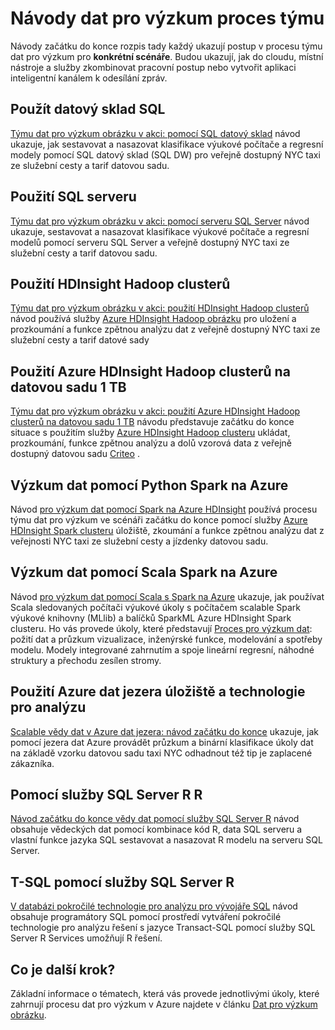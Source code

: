 <properties 
    pageTitle="Týmu dat pro výzkum proces návody | Microsoft Azure" 
    description="Walkthoughs předvedení cloudu a místní nástroje a služby zkombinovat pracovní postup nebo vytvořit aplikaci inteligentní kanálem k odesílání zpráv." 
    services="machine-learning" 
    documentationCenter="" 
    authors="bradsev"
    manager="jhubbard" 
    editor="cgronlun" />

<tags 
    ms.service="machine-learning" 
    ms.workload="data-services" 
    ms.tgt_pltfrm="na" 
    ms.devlang="na" 
    ms.topic="article" 
    ms.date="10/07/2016" 
    ms.author="bradsev" /> 


# <a name="team-data-science-process-walkthroughs"></a>Návody dat pro výzkum proces týmu

Návody začátku do konce rozpis tady každý ukazují postup v procesu týmu dat pro výzkum pro **konkrétní scénáře**. Budou ukazují, jak do cloudu, místní nástroje a služby zkombinovat pracovní postup nebo vytvořit aplikaci inteligentní kanálem k odesílání zpráv.

## <a name="use-sql-data-warehouse"></a>Použít datový sklad SQL
[Týmu dat pro výzkum obrázku v akci: pomocí SQL datový sklad](machine-learning-data-science-process-sqldw-walkthrough.md) návod ukazuje, jak sestavovat a nasazovat klasifikace výukové počítače a regresní modely pomocí SQL datový sklad (SQL DW) pro veřejně dostupný NYC taxi ze služební cesty a tarif datovou sadu.

## <a name="use-sql-server"></a>Použití SQL serveru
[Týmu dat pro výzkum obrázku v akci: pomocí serveru SQL Server](machine-learning-data-science-process-sql-walkthrough.md) návod ukazuje, sestavovat a nasazovat klasifikace výukové počítače a regresní modelů pomocí serveru SQL Server a veřejně dostupný NYC taxi ze služební cesty a tarif datovou sadu.


## <a name="use-hdinsight-hadoop-clusters"></a>Použití HDInsight Hadoop clusterů
[Týmu dat pro výzkum obrázku v akci: použití HDInsight Hadoop clusterů](machine-learning-data-science-process-hive-walkthrough.md) návod používá služby [Azure HDInsight Hadoop obrázku](https://azure.microsoft.com/services/hdinsight/) pro uložení a prozkoumání a funkce zpětnou analýzu dat z veřejně dostupný NYC taxi ze služební cesty a tarif datové sady


## <a name="use-azure-hdinsight-hadoop-clusters-on-a-1-tb-dataset"></a>Použití Azure HDInsight Hadoop clusterů na datovou sadu 1 TB
[Týmu dat pro výzkum obrázku v akci: použití Azure HDInsight Hadoop clusterů na datovou sadu 1 TB](machine-learning-data-science-process-hive-criteo-walkthrough.md) návodu představuje začátku do konce situace s použitím služby [Azure HDInsight Hadoop clusteru](https://azure.microsoft.com/services/hdinsight/) ukládat, prozkoumání, funkce zpětnou analýzu a dolů vzorová data z veřejně dostupný datovou sadu [Criteo](http://labs.criteo.com/downloads/download-terabyte-click-logs/) .


## <a name="data-science-using-python-with-spark-on-azure"></a>Výzkum dat pomocí Python Spark na Azure
Návod [pro výzkum dat pomocí Spark na Azure HDInsight](machine-learning-data-science-spark-overview.md) používá procesu týmu dat pro výzkum ve scénáři začátku do konce pomocí služby [Azure HDInsight Spark clusteru](https://azure.microsoft.com/services/hdinsight/) úložiště, zkoumání a funkce zpětnou analýzu dat z veřejnosti NYC taxi ze služební cesty a jízdenky datovou sadu. 

## <a name="data-science-using-scala-with-spark-on-azure"></a>Výzkum dat pomocí Scala Spark na Azure
Návod [pro výzkum dat pomocí Scala s Spark na Azure](machine-learning-data-science-process-scala-walkthrough.md) ukazuje, jak používat Scala sledovaných počítači výukové úkoly s počítačem scalable Spark výukové knihovny (MLlib) a balíčků SparkML Azure HDInsight Spark clusteru. Ho vás provede úkoly, které představují [Proces pro výzkum dat](http://aka.ms/datascienceprocess): požití dat a průzkum vizualizace, inženýrské funkce, modelování a spotřeby modelu. Modely integrované zahrnutím a spoje lineární regresní, náhodné struktury a přechodu zesílen stromy.


## <a name="use-azure-data-lake-storage-and-analytics"></a>Použití Azure dat jezera úložiště a technologie pro analýzu
[Scalable vědy dat v Azure dat jezera: návod začátku do konce](machine-learning-data-science-process-data-lake-walkthrough.md) ukazuje, jak pomocí jezera dat Azure provádět průzkum a binární klasifikace úkoly dat na základě vzorku datovou sadu taxi NYC odhadnout též tip je zaplacené zákazníka. 

## <a name="use-r-with-sql-server-r-services"></a>Pomocí služby SQL Server R R
[Návod začátku do konce vědy dat pomocí služby SQL Server R](https://msdn.microsoft.com/library/mt612857.aspx) návod obsahuje vědeckých dat pomocí kombinace kód R, data SQL serveru a vlastní funkce jazyka SQL sestavovat a nasazovat R modelu na serveru SQL Server.

## <a name="use-t-sql-with-sql-server-r-services"></a>T-SQL pomocí služby SQL Server R
[V databázi pokročilé technologie pro analýzu pro vývojáře SQL](https://msdn.microsoft.com/library/mt683480.aspx) návod obsahuje programátory SQL pomocí prostředí vytváření pokročilé technologie pro analýzu řešení s jazyce Transact-SQL pomocí služby SQL Server R Services umožňují R řešení.

## <a name="whats-next"></a>Co je další krok?

Základní informace o tématech, která vás provede jednotlivými úkoly, které zahrnují procesu dat pro výzkum v Azure najdete v článku [Dat pro výzkum obrázku](http://aka.ms/datascienceprocess). 
